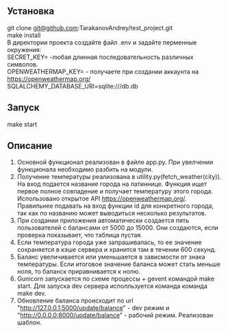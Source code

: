 ## Установка  
git clone git@github.com:TarakanovAndrey/test_project.git  
make install  
В директории проекта создайте файл .env и задайте перменные окружения:  
SECRET_KEY= -любая длинная последовательность различных символов.  
OPENWEATHERMAP_KEY= - получаете при создании аккаунта на https://openweathermap.org/  
SQLALCHEMY_DATABASE_URI=sqlite:///db.db

## Запуск  
make start  

## Описание  
1. Основной функционал реализован в файле app.py. При увелчении функционала необходимо 
разбить на модули.
2. Получение температуры реализована в utility.py(fetch_weather(city)). На вход подается название города на 
латиннице. Функция ищет первое полное совпадение и получает температуру этого города. Использовано открытое API 
https://openweathermap.org/. Правильнее подавать на вход функции id для конкретного города, так как по названию 
может выводиться несколько результатов. 
3. При создании приложения автоматически создается пять пользователей с балансами от 5000 до 15000. Они создаются, если 
проверка показывает, что таблица пустая.
4. Если температура города уже запрашивалась, то ее значение сохраняется в кэше сервера и хранится там в течении 600 
секунд.
5. Баланс увеличивается или уменьшается в зависмости от знака температуры. Если итоговое значение баланса может стать 
меньше ноля, то баланск приравнивается к нолю.
6. Gunicorn запускается по схеме процессы + gevent командой make start. Для запуска dev сервера исполльзуется команда 
команда make dev.
7. Обновление баланса происходит по url "http://127.0.0.1:5000/update/balance" - dev режим и 
"http://0.0.0.0:8000/update/balance" - рабочий режим. Реализован шаблон. 